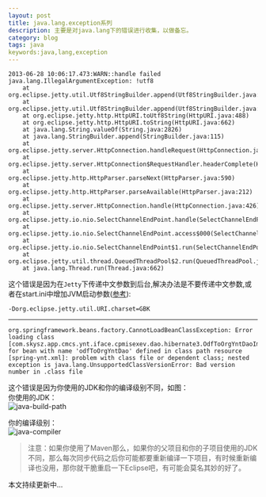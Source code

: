 ```yaml
---
layout: post
title: java.lang.exception系列
description: 主要是对java.lang下的错误进行收集，以做备忘。
category: blog
tags: java
keywords:java,lang,exception
---
```


	2013-06-28 10:06:17.473:WARN::handle failed
	java.lang.IllegalArgumentException: !utf8
		at org.eclipse.jetty.util.Utf8StringBuilder.append(Utf8StringBuilder.java:119)
		at org.eclipse.jetty.util.Utf8StringBuilder.append(Utf8StringBuilder.java:49)
		at org.eclipse.jetty.http.HttpURI.toUtf8String(HttpURI.java:488)
		at org.eclipse.jetty.http.HttpURI.toString(HttpURI.java:662)
		at java.lang.String.valueOf(String.java:2826)
		at java.lang.StringBuilder.append(StringBuilder.java:115)
		at org.eclipse.jetty.server.HttpConnection.handleRequest(HttpConnection.java:633)
		at org.eclipse.jetty.server.HttpConnection$RequestHandler.headerComplete(HttpConnection.java:1051)
		at org.eclipse.jetty.http.HttpParser.parseNext(HttpParser.java:590)
		at org.eclipse.jetty.http.HttpParser.parseAvailable(HttpParser.java:212)
		at org.eclipse.jetty.server.HttpConnection.handle(HttpConnection.java:426)
		at org.eclipse.jetty.io.nio.SelectChannelEndPoint.handle(SelectChannelEndPoint.java:508)
		at org.eclipse.jetty.io.nio.SelectChannelEndPoint.access$000(SelectChannelEndPoint.java:34)
		at org.eclipse.jetty.io.nio.SelectChannelEndPoint$1.run(SelectChannelEndPoint.java:40)
		at org.eclipse.jetty.util.thread.QueuedThreadPool$2.run(QueuedThreadPool.java:451)
		at java.lang.Thread.run(Thread.java:662)


这个错误是因为在`Jetty`下传递中文参数到后台,解决办法是不要传递中文参数,或者在start.ini中增加JVM启动参数([参考](http://www.oschina.net/question/174702_32759)):

	-Dorg.eclipse.jetty.util.URI.charset=GBK

----------

	org.springframework.beans.factory.CannotLoadBeanClassException: Error loading class [com.skysz.app.cmcs.ynt.iface.cpmisexev.dao.hibernate3.OdfToOrgYntDaoImpl] for bean with name 'odfToOrgYntDao' defined in class path resource [spring-ynt.xml]: problem with class file or dependent class; nested exception is java.lang.UnsupportedClassVersionError: Bad version number in .class file

这个错误是因为你使用的JDK和你的编译级别不同，如图：  
你使用的JDK：  
![java-build-path](http://dolphinboy.me/resources/java-build-path.png)

你的编译级别：  
![java-compiler](http://dolphinboy.me/resources/java-compiler.png)

>注意：如果你使用了Maven那么，如果你的父项目和你的子项目使用的JDK不同，那么每次同步代码之后你可能都要重新编译一下项目，有时候重新编译也没用，那你就干脆重启一下Eclipse吧，有可能会莫名其妙的好了。


本文持续更新中...